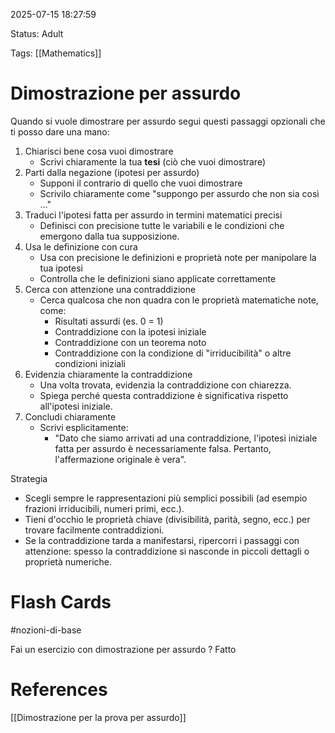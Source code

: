 2025-07-15 18:27:59

Status: Adult

Tags: [[Mathematics]]

# Dimostrazione per assurdo

Quando si vuole dimostrare per assurdo segui questi passaggi opzionali che ti posso dare una mano:

1. Chiarisci bene cosa vuoi dimostrare
	- Scrivi chiaramente la tua **tesi** (ciò che vuoi dimostrare)
2. Parti dalla negazione (ipotesi per assurdo)
	- Supponi il contrario di quello che vuoi dimostrare
	- Scrivilo chiaramente come "suppongo per assurdo che non sia così …"
3. Traduci l'ipotesi fatta per assurdo in termini matematici precisi
	- Definisci con precisione tutte le variabili e le condizioni che emergono dalla tua supposizione.
4. Usa le definizione con cura
	- Usa con precisione le definizioni e proprietà note per manipolare la tua ipotesi
	- Controlla che le definizioni siano applicate correttamente
5. Cerca con attenzione una contraddizione
	- Cerca qualcosa che non quadra con le proprietà matematiche note, come:
		- Risultati assurdi (es. 0 = 1)
		- Contraddizione con la ipotesi iniziale
		- Contraddizione con un teorema noto
		- Contraddizione con la condizione di "irriducibilità" o altre condizioni iniziali
6. Evidenzia chiaramente la contraddizione
	- Una volta trovata, evidenzia la contraddizione con chiarezza.
	- Spiega perché questa contraddizione è significativa rispetto all'ipotesi iniziale.
7. Concludi chiaramente
	- Scrivi esplicitamente:
		- "Dato che siamo arrivati ad una contraddizione, l'ipotesi iniziale fatta per assurdo è necessariamente falsa. Pertanto, l'affermazione originale è vera".

Strategia
- Scegli sempre le rappresentazioni più semplici possibili (ad esempio frazioni irriducibili, numeri primi, ecc.).
- Tieni d'occhio le proprietà chiave (divisibilità, parità, segno, ecc.) per trovare facilmente contraddizioni.
- Se la contraddizione tarda a manifestarsi, ripercorri i passaggi con attenzione: spesso la contraddizione si nasconde in piccoli dettagli o proprietà numeriche.

# Flash Cards
#nozioni-di-base 

Fai un esercizio con dimostrazione per assurdo
?
Fatto

# References

[[Dimostrazione per la prova per assurdo]]